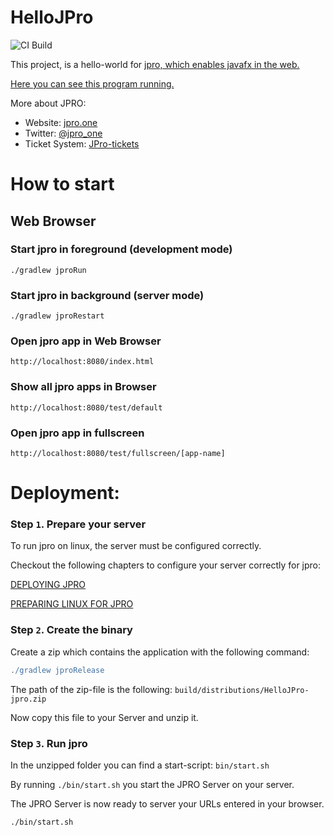 # HelloJPro

![CI Build](https://github.com/JPro-one/HelloJPro/actions/workflows/main.yml/badge.svg)

This project, is a hello-world for [jpro, which enables javafx in the web.](https://www.jpro.one/)

[Here you can see this program running.](https://demos.jpro.one/helloworld.html)

More about JPRO: 
 * Website: [jpro.one](https://www.jpro.one/)
 * Twitter: [@jpro_one](https://twitter.com/jpro_one)
 * Ticket System: [JPro-tickets](https://github.com/JPro-one/JPro-tickets)

# How to start #

## Web Browser ##

### Start jpro in foreground (development mode) ###

```
./gradlew jproRun
```


### Start jpro in background (server mode) ###

```
./gradlew jproRestart
```


### Open jpro app in Web Browser ###
```
http://localhost:8080/index.html
```

### Show all jpro apps in Browser ####
```
http://localhost:8080/test/default
```

### Open jpro app in fullscreen ####
```
http://localhost:8080/test/fullscreen/[app-name]
```


# Deployment:

### Step `1`. Prepare your server

To run jpro on linux, the server must be configured correctly.

Checkout the following chapters to configure your server correctly for jpro:

[DEPLOYING JPRO](https://www.jpro.one/?page=docs/current/2.6/DEPLOYING_JPRO)
 
[PREPARING LINUX FOR JPRO](https://www.jpro.one/?page=docs/current/2.7/PREPARING_LINUX_FOR_JPRO)

### Step `2`. Create the binary

Create a zip which contains the application with the following command:

```groovy
./gradlew jproRelease
```
The path of the zip-file is the following: `build/distributions/HelloJPro-jpro.zip`

Now copy this file to your Server and unzip it.

### Step `3`. Run jpro

In the unzipped folder you can find a start-script: `bin/start.sh`

By running `./bin/start.sh` you start the JPRO Server on your server. 

The JPRO Server is now ready to server your URLs entered in your browser.

```bash
./bin/start.sh
```


